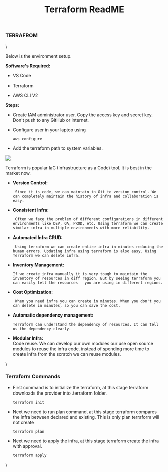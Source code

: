 ﻿---
title: Terraform ReadME
uuid: 3dab806a-11b6-11ef-af96-9a665e06d35f
version: 43
created: '2024-05-14T11:23:08+05:30'
tags:
  - terraform
---

### **TERRAFROM**

\

Below is the environment setup.

**Software's Required:**

- VS Code

- Terraform

- AWS CLI V2

**Steps:**

- Create IAM administrator user. Copy the access key and secret key. Don't push to any GitHub or internet.

- Configure user in your laptop using


  ```
  aws configure
  ```

- Add the terraform path to system variables.

[![](https://github.com/daws-76s/terraform/raw/main/terraform.jpg)](https://github.com/daws-76s/terraform/blob/main/terraform.jpg) 

Terraform is popular IaC (Infrastructure as a Code) tool. It is best in the market now.

- **Version Control:**

       Since it is code, we can maintain in Git to version control. We can completely maintain the history of infra and collaboration is easy.

- **Consistent Infra:**

       Often we face the problem of different configurations in different environments like DEV, QA, PROD, etc. Using terraform we can create similar infra in multiple environments with more reliability.

- **Automated Infra CRUD:**

       Using terraform we can create entire infra in minutes reducing the human errors. Updating infra using terraform is also easy. Using Terraform we can delete infra.

- **Inventory Management:**

      If we create infra manually it is very tough to maintain the inventory of resources in diff region. But by seeing terraform you can easily tell the resources   you are using in different regions.

- **Cost Optimization:**

       When you need infra you can create in minutes. When you don't you can delete in minutes, so you can save the cost.

- **Automatic dependency management:**

      Terraform can understand the dependency of resources. It can tell us the dependency clearly.

- **Modular Infra:**\
Code reuse. We can develop our own modules our use open source modules to reuse the infra code. instead of spending more time to create infra from the scratch we can reuse modules.

\

### **Terraform Commands**

- First command is to initialize the terraform, at this stage terraform downloads the provider into .terraform folder.


  ```
  terraform init
  ```

- Next we need to run plan command, at this stage terraform compares the infra between declared and existing. This is only plan terraform will not create


  ```
  terraform plan
  ```

- Next we need to apply the infra, at this stage terraform create the infra with approval.


  ```
  terraform apply
  ```

\